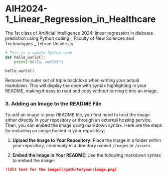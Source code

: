 # AIH2024-1_Linear_Regression_in_Healthcare
The 1st class of Artificial Intelligence 2024: linear regression in diabetes prediction using Python coding _ Faculty of New Sciences and Technologies _ Tehran University
```python
# This is a sample Python code
def hello_world():
    print("Hello, world!")

hello_world()
```

Remove the outer set of triple backticks when writing your actual markdown. This will display the code with syntax highlighting in your README, making it easy to read and copy without turning it into an image.

### 3. Adding an Image to the README File

To add an image to your README file, you first need to host the image either directly in your repository or through an external hosting service. Then, you can embed the image using markdown syntax. Here are the steps for including an image hosted in your repository:

1. **Upload the Image to Your Repository**: Place the image in a folder within your repository, commonly in a directory named `/images` or `/assets`.

2. **Embed the Image in Your README**: Use the following markdown syntax to embed the image:

```markdown
![Alt text for the image](/path/to/your/image.png)

